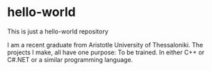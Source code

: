 # hello-world
This is just a hello-world repository

I am a recent graduate from Aristotle University of Thessaloniki. The projects I make, all have one purpose: To be trained. In either C++ or C#.NET or a similar programming language. 
